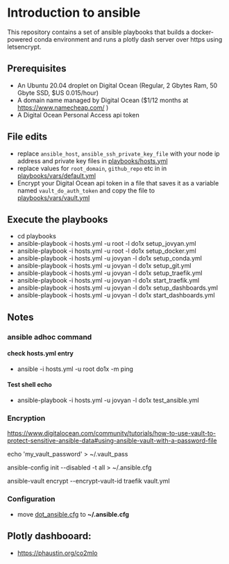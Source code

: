 # Introduction to ansible

This repository contains a set of ansible playbooks that builds a docker-powered conda environment and runs a plotly dash server over https using letsencrypt.

## Prerequisites

* An Ubuntu 20.04 droplet on Digital Ocean (Regular, 2 Gbytes Ram, 50 Gbyte SSD, $US 0.015/hour)
* A domain name managed by Digital Ocean ($1/12 months at https://www.namecheap.com/ )
* A Digital Ocean Personal Access api token

## File edits

* replace `ansible_host`, `ansible_ssh_private_key_file` with your node ip address and private key files in [playbooks/hosts.yml](playbooks/hosts.yml)  
* replace values for `root_domain`, `github_repo` etc in  in [playbooks/vars/default.yml](playbooks/vars/default.yml)  
* Encrypt your Digital Ocean api token in a file that saves it as a variable named `vault_do_auth_token` and copy the file to [playbooks/vars/vault.yml](playbooks/vars/vault.yml)


## Execute the playbooks

* cd playbooks
* ansible-playbook  -i hosts.yml -u root -l do1x setup_jovyan.yml  
* ansible-playbook  -i hosts.yml -u root -l do1x setup_docker.yml  
* ansible-playbook  -i hosts.yml -u jovyan -l do1x setup_conda.yml  
* ansible-playbook -i hosts.yml -u jovyan -l do1x setup_git.yml  
* ansible-playbook -i hosts.yml -u jovyan -l do1x setup_traefik.yml  
* ansible-playbook -i hosts.yml -u jovyan -l do1x  start_traefik.yml  
* ansible-playbook -i hosts.yml -u jovyan -l do1x  setup_dashboards.yml  
* ansible-playbook -i hosts.yml -u jovyan -l do1x  start_dashboards.yml  

## Notes

### ansible adhoc command

#### check hosts.yml entry

* ansible -i hosts.yml -u root do1x -m ping

#### Test shell echo

* ansible-playbook -i hosts.yml -u jovyan -l do1x  test_ansible.yml

### Encryption

https://www.digitalocean.com/community/tutorials/how-to-use-vault-to-protect-sensitive-ansible-data#using-ansible-vault-with-a-password-file

echo 'my_vault_password' > ~/.vault_pass

ansible-config   init --disabled -t all > ~/.ansible.cfg

ansible-vault encrypt --encrypt-vault-id traefik vault.yml

### Configuration

* move [dot_ansible.cfg](dot_ansible.cfg) to **~/.ansible.cfg**

## Plotly dashbooard:

* https://phaustin.org/co2mlo

